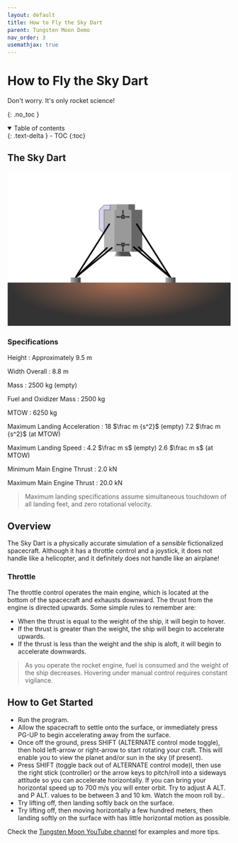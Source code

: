 ```yaml
---
layout: default
title: How to Fly the Sky Dart
parent: Tungsten Moon Demo
nav_order: 3
usemathjax: true
---
```


# How to Fly the Sky Dart
Don't worry. It's only rocket science!

{: .no_toc }


<details open markdown="block">
  <summary>
    Table of contents
  </summary>
  {: .text-delta }
- TOC
{:toc}
</details>

## The Sky Dart

![AMC Sky Dart utility/logistics spacecraft](/assets/images/demo/skydart.svg)

### Specifications

Height
: Approximately 9.5 m

Width Overall
: 8.8 m

Mass
: 2500 kg (empty)

Fuel and Oxidizer Mass
: 2500 kg

MTOW
: 6250 kg

Maximum Landing Acceleration
: 18 $\frac m {s^2}$ (empty) 7.2 $\frac m {s^2}$ (at MTOW)

Maximum Landing Speed
: 4.2 $\frac m s$ (empty) 2.6 $\frac m s$ (at MTOW)

Minimum Main Engine Thrust
: 2.0 kN

Maximum Main Engine Thrust
: 20.0 kN

> Maximum landing specifications assume simultaneous touchdown of all landing feet, and zero rotational velocity.

## Overview

The Sky Dart is a physically accurate simulation of a *sensible* fictionalized spacecraft. Although it has a throttle control and a joystick, it does not handle like a helicopter, and it definitely does not handle like an airplane!

### Throttle

The throttle control operates the main engine, which is located at the bottom of the spacecraft and exhausts downward. The thrust from the engine is directed upwards. Some simple rules to remember are:
* When the thrust is equal to the weight of the ship, it will begin to hover. 
* If the thrust is greater than the weight, the ship will begin to accelerate upwards. 
* If the thrust is less than the weight and the ship is aloft, it will begin to accelerate downwards.

> As you operate the rocket engine, fuel is consumed and the weight of the ship decreases. Hovering under manual control requires constant vigilance.

## How to Get Started
* Run the program.
* Allow the spacecraft to settle onto the surface, or immediately press PG-UP to begin accelerating away from the surface.
* Once off the ground, press SHIFT (ALTERNATE control mode toggle), then hold left-arrow or right-arrow to start rotating your craft. This will enable you to view the planet and/or sun in the sky (if present).
* Press SHIFT (toggle back out of ALTERNATE control mode)l, then use the right stick (controller) or the arrow keys to pitch/roll into a sideways attitude so you can accelerate horizontally. If you can bring your horizontal speed up to 700 m/s you will enter orbit. Try to adjust A ALT. and P ALT. values to be between 3 and 10 km. Watch the moon roll by.. 
* Try lifting off, then landing softly back on the surface.
* Try lifting off, then moving horizontally a few hundred meters, then landing softly on the surface with has little horizontal motion as possible.

Check the [Tungsten Moon YouTube channel](https://www.youtube.com/channel/UCCZ3MdbmQ5ZqAspNrOZUuTw) for examples and more tips.
